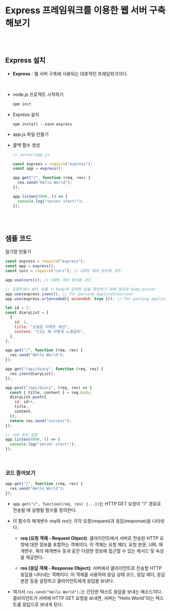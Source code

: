 # Express 프레임워크를 이용한 웹 서버 구축해보기

<br/><br/>

<!-- ### 목차 -->

<!-- - <a href=""></a> -->
<!-- - <a href=""></a> -->

<!-- <br/><br/> -->

## Express 설치

- **Express** : 웹 서버 구축에 사용되는 대포적인 프레임워크이다.

<br/>

- node.js 프로젝트 시작하기

  ```cmd
  npm init
  ```

- Express 설치

  ```
  npm install --save express
  ```

- app.js 파일 만들기

- 콜백 함수 생성

  ```js
  // server/app.js

  const express = require("express");
  const app = express();

  app.get("/", function (req, res) {
    res.send("Hello World");
  });

  app.listen(3000, () => {
    console.log("server start!");
  });
  ```

<br/><br/>

## 샘플 코드

일기장 만들기

```js
const express = require("express");
const app = express();
const cors = require("cors"); // CORS 에러 방지용 코드

app.use(cors()); // CORS 에러 방지용 코드

// 프론트에서 API 호출 시 body에 입력한 값을 확인하기 위해 필요한 body-parser
app.use(express.json()); // for parsing application/json
app.use(express.urlencoded({ extended: true })); // for parsing application/x-www-form-urlencoded

let id = 2;
const diaryList = [
  {
    id: 1,
    title: "오늘은 리엑트 세션",
    content: "CS는 왜 이렇게 노잼일까",
  },
];

app.get("/", function (req, res) {
  res.send("Hello World");
});

app.get("/api/diary", function (req, res) {
  res.json(diaryList);
});

app.post("/api/diary", (req, res) => {
  const { title, content } = req.body;
  diaryList.push({
    id: id++,
    title,
    content,
  });
  return res.send("success");
});

// 서버 포트 설정
app.listen(4000, () => {
  console.log("server start!");
});
```

<br/>

### 코드 뜯어보기

```js
app.get("/", function (req, res) {
  res.send("Hello World");
});
```

- `app.get("/", function(req, res) {...})`는 HTTP GET 요청이 "/" 경로로 전송될 때 실행될 함수를 정의한다.

- 이 함수의 매개변수 *req*와 *res*는 각각 요청(request)과 응답(response)을 나타낸다.

  - <strong>req (요청 객체 - Request Object)</strong>:
    클라이언트에서 서버로 전송된 HTTP 요청에 대한 정보를 포함하는 객체이다. 이 객체는 요청 헤더, 요청 본문, URL 매개변수, 쿼리 매개변수 등과 같은 다양한 정보에 접근할 수 있는 메서드 및 속성을 제공한다.

  - <strong>res (응답 객체 - Response Object)</strong>:
    서버에서 클라이언트로 전송할 HTTP 응답을 나타내는 객체이다. 이 객체를 사용하여 응답 상태 코드, 응답 헤더, 응답 본문 등을 설정하고 클라이언트에게 응답을 보낸다.

- 여기서 `res.send("Hello World");`는 간단한 텍스트 응답을 보내는 메소드이다. 클라이언트가 서버에 HTTP GET 요청을 보내면, 서버는 "Hello World"라는 텍스트를 응답으로 보내게 된다.

<br/>
